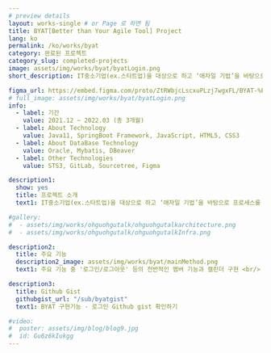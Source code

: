 ```yaml
---
# preview details
layout: works-single # or Page 로 하면 됨
title: BYAT[Better than Your Agile Tool] Project
lang: ko
permalink: /ko/works/byat
category: 완료된 프로젝트
category_slug: completed-projects
image: assets/img/works/byat/byatLogin.png  
short_description: IT중소기업(ex.스타트업)을 대상으로 하고 ‘애자일 기법’을 바탕으로 프로세스를 관리해주는 PMS 어플리케이션

figma_url: https://embed.figma.com/proto/ZtRWbjcLscxuPLzj7wgxFL/BYAT-%ED%94%84%EB%A1%9C%ED%86%A0%ED%83%80%EC%9D%B4%ED%95%91?embed_host=notion&kind=proto&node-id=659-65401&page-id=0%3A1&scaling=min-zoom&show-proto-sidebar=1&starting-point-node-id=659%3A65401&embed-host=share 
# full_image: assets/img/works/byat/byatLogin.png
info:
  - label: 기간
    value: 2021.12 ~ 2022.03 (총 3개월)
  - label: About Technology
    value: Java11, SpringBoot Framework, JavaScript, HTML5, CSS3
  - label: About DataBase Technology
    value: Oracle, Mybatis, DBeaver
  - label: Other Technologies
    value: STS3, GitLab, Sourcetree, Figma

description1:
  show: yes
  title: 프로젝트 소개
  text1: IT중소기업(ex.스타트업)을 대상으로 하고 ‘애자일 기법’을 바탕으로 프로세스를 관리해주는 <br/> PMS 어플리케이션

#gallery:
#  - assets/img/works/ohguohgutalk/ohguohgutalkarchitecture.png
#  - assets/img/works/ohguohgutalk/ohguohgutalkInfra.png

description2:
  title: 주요 기능
  description2_image: assets/img/works/byat/mainMethod.png
  text1: 주요 기능 중 '로그인/로그아웃' 등의 전반적인 멤버 기능과 캘린더 구현 <br/> <a href="https://sudden-milk-758.notion.site/569697dad03340809dcd1e90ad21547e?pvs=4" target="_blank">구체적인 구현 코드 확인하기</a>

description3:
  title: Github Gist
  githubgist_url: "/sub/byatgist"
  text1: BYAT 구현기능 - 로그인 Github gist 확인하기

#video:
#  poster: assets/img/blog/blog9.jpg
#  id: Gu6z6kIukgg
---
```


